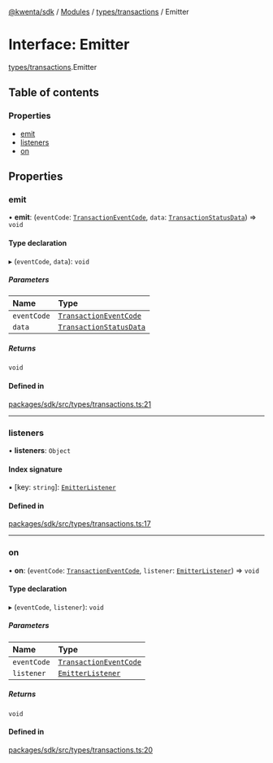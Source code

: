 [@kwenta/sdk](../README.md) / [Modules](../modules.md) / [types/transactions](../modules/types_transactions.md) / Emitter

# Interface: Emitter

[types/transactions](../modules/types_transactions.md).Emitter

## Table of contents

### Properties

- [emit](types_transactions.Emitter.md#emit)
- [listeners](types_transactions.Emitter.md#listeners)
- [on](types_transactions.Emitter.md#on)

## Properties

### emit

• **emit**: (`eventCode`: [`TransactionEventCode`](../modules/types_transactions.md#transactioneventcode), `data`: [`TransactionStatusData`](types_transactions.TransactionStatusData.md)) => `void`

#### Type declaration

▸ (`eventCode`, `data`): `void`

##### Parameters

| Name | Type |
| :------ | :------ |
| `eventCode` | [`TransactionEventCode`](../modules/types_transactions.md#transactioneventcode) |
| `data` | [`TransactionStatusData`](types_transactions.TransactionStatusData.md) |

##### Returns

`void`

#### Defined in

[packages/sdk/src/types/transactions.ts:21](https://github.com/Kwenta/kwenta/blob/60f0875a3/packages/sdk/src/types/transactions.ts#L21)

___

### listeners

• **listeners**: `Object`

#### Index signature

▪ [key: `string`]: [`EmitterListener`](types_transactions.EmitterListener.md)

#### Defined in

[packages/sdk/src/types/transactions.ts:17](https://github.com/Kwenta/kwenta/blob/60f0875a3/packages/sdk/src/types/transactions.ts#L17)

___

### on

• **on**: (`eventCode`: [`TransactionEventCode`](../modules/types_transactions.md#transactioneventcode), `listener`: [`EmitterListener`](types_transactions.EmitterListener.md)) => `void`

#### Type declaration

▸ (`eventCode`, `listener`): `void`

##### Parameters

| Name | Type |
| :------ | :------ |
| `eventCode` | [`TransactionEventCode`](../modules/types_transactions.md#transactioneventcode) |
| `listener` | [`EmitterListener`](types_transactions.EmitterListener.md) |

##### Returns

`void`

#### Defined in

[packages/sdk/src/types/transactions.ts:20](https://github.com/Kwenta/kwenta/blob/60f0875a3/packages/sdk/src/types/transactions.ts#L20)
